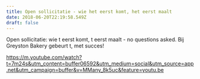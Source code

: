 ```yaml
---
title: Open sollicitatie - wie het eerst komt, het eerst maalt
date: 2018-06-20T22:19:58.549Z
draft: false
---
```

Open sollicitatie: wie t eerst komt, t eerst maalt - no questions asked. Bij Greyston Bakery gebeurt t, met succes! 

https://m.youtube.com/watch?t=7m24s&utm_content=buffer06592&utm_medium=social&utm_source=app.net&utm_campaign=buffer&v=MMany_8k5uc&feature=youtu.be